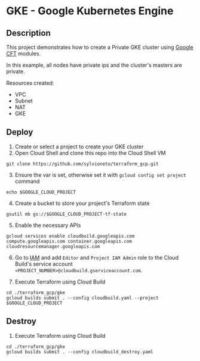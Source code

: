 # GKE - Google Kubernetes Engine

## Description

This project demonstrates how to create a Private GKE cluster using [Google CFT](https://github.com/GoogleCloudPlatform/cloud-foundation-toolkit/blob/master/docs/terraform.md) modules.

In this example, all nodes have private ips and the cluster's masters are private.

Resources created:
- VPC
- Subnet
- NAT
- GKE

## Deploy

1. Create or select a project to create your GKE cluster
2. Open Cloud Shell and clone this repo into the Cloud Shell VM
```
git clone https://github.com/sylvioneto/terraform_gcp.git
```
3. Ensure the var is set, otherwise set it with `gcloud config set project` command
```
echo $GOOGLE_CLOUD_PROJECT
```

4. Create a bucket to store your project's Terraform state
```
gsutil mb gs://$GOOGLE_CLOUD_PROJECT-tf-state
```

5. Enable the necessary APIs
```
gcloud services enable cloudbuild.googleapis.com compute.googleapis.com container.googleapis.com cloudresourcemanager.googleapis.com
```

6. Go to [IAM](https://console.cloud.google.com/iam-admin/iam) and add `Editor` and `Project IAM Admin` role to the Cloud Build's service account `<PROJECT_NUMBER>@cloudbuild.gserviceaccount.com`.

7. Execute Terraform using Cloud Build
```
cd ./terraform_gcp/gke
gcloud builds submit . --config cloudbuild.yaml --project $GOOGLE_CLOUD_PROJECT
```

## Destroy
1. Execute Terraform using Cloud Build
```
cd ./terraform_gcp/gke
gcloud builds submit . --config cloudbuild_destroy.yaml
```
